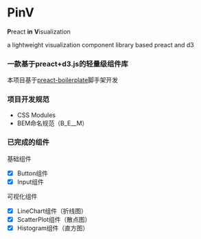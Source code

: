 # PinV

**P**react **in** **V**isualization

a lightweight visualization component library based preact and d3

### 一款基于preact+d3.js的轻量级组件库


本项目基于[preact-boilerplate](https://github.com/developit/preact-boilerplate#css-modules)脚手架开发


### 项目开发规范
- CSS Modules
- BEM命名规范（B_E__M）

### 已完成的组件

基础组件
- [x] Button组件
- [x] Input组件

可视化组件
- [x] LineChart组件（折线图）
- [x] ScatterPlot组件（散点图）
- [x] Histogram组件（直方图）

